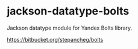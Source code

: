 jackson-datatype-bolts
======================

Jackson datatype module for Yandex Bolts library.

https://bitbucket.org/stepancheg/bolts
